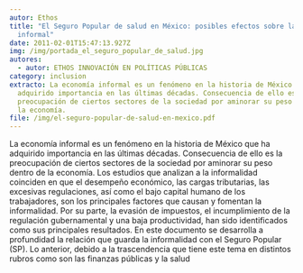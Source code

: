 ```yaml
---
autor: Ethos
title: "El Seguro Popular de salud en México: posibles efectos sobre la economía
  informal"
date: 2011-02-01T15:47:13.927Z
img: /img/portada_el_seguro_popular_de_salud.jpg
autores:
  - autor: ETHOS INNOVACIÓN EN POLÍTICAS PÚBLICAS
category: inclusion
extracto: La economía informal es un fenómeno en la historia de México que ha
  adquirido importancia en las últimas décadas. Consecuencia de ello es la
  preocupación de ciertos sectores de la sociedad por aminorar su peso dentro de
  la economía.
file: /img/el-seguro-popular-de-salud-en-mexico.pdf
---
```

<!--StartFragment-->

La economía informal es un fenómeno en la historia de México que ha adquirido importancia en las últimas décadas. Consecuencia de ello es la preocupación de ciertos sectores de la sociedad por aminorar su peso dentro de la economía. Los estudios que analizan a la informalidad coinciden en que el desempeño económico, las cargas tributarias, las excesivas regulaciones, así como el bajo capital humano de los trabajadores, son los principales factores que causan y fomentan la informalidad. Por su parte, la evasión de impuestos, el incumplimiento de la regulación gubernamental y una baja productividad, han sido identificados como sus principales resultados. En este documento se desarrolla a profundidad la relación que guarda la informalidad con el Seguro Popular (SP). Lo anterior, debido a la trascendencia que tiene este tema en distintos rubros como son las finanzas públicas y la salud

<!--EndFragment-->